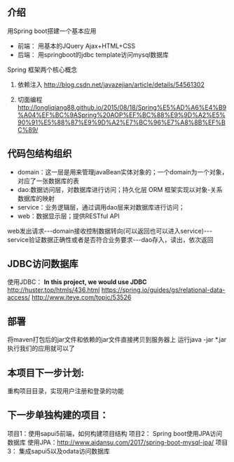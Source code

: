 ## 介绍
用Spring boot搭建一个基本应用
* 前端： 用基本的JQuery Ajax+HTML+CSS
* 后端： 用springboot的jdbc template访问mysql数据库

Spring 框架两个核心概念
1. 依赖注入
http://blog.csdn.net/javazejian/article/details/54561302

2. 切面编程
http://longliqiang88.github.io/2015/08/18/Spring%E5%AD%A6%E4%B9%A04%EF%BC%9ASpring%20AOP%EF%BC%88%E9%9D%A2%E5%90%91%E5%88%87%E9%9D%A2%E7%BC%96%E7%A8%8B%EF%BC%89/

## 代码包结构组织
* domain：这一层是用来管理javaBean实体对象的；一个domain为一个对象，对应了一张数据库的表
* dao:数据访问层，对数据库进行访问；持久化层 ORM 框架实现以对象-关系数据库的映射
* service：业务逻辑层，通过调用dao层来对数据库进行访问；
* web：数据显示层；提供RESTful API

web发出请求---domain接收控制数据转向(可以返回也可以进入service)---service验证数据正确性或者是否符合业务要求---dao存入，读出，依次返回

## JDBC访问数据库
使用JDBC： **In this project, we would use JDBC**
http://huster.top/htmls/436.html
https://spring.io/guides/gs/relational-data-access/
http://www.iteye.com/topic/53526

## 部署
将maven打包后的jar文件和依赖的jar文件直接拷贝到服务器上
运行java -jar *.jar 执行我们的应用就可以了

## 本项目下一步计划:
重构项目目录，实现用户注册和登录的功能

## 下一步单独构建的项目：
项目1：使用sapui5前端，如何构建项目结构
项目2： Spring boot使用JPA访问数据库
使用JPA：http://www.aidansu.com/2017/spring-boot-mysql-jpa/
项目3： 集成sapui5以及odata访问数据库

